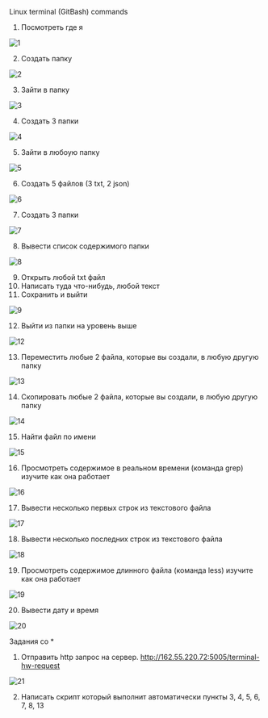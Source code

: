 Linux terminal (GitBash) commands
1) Посмотреть где я 

![1](https://user-images.githubusercontent.com/130400251/232338151-5ff41e54-8bef-4888-90eb-1ce7d087c781.png)

2) Создать папку 

![2](https://user-images.githubusercontent.com/130400251/232338452-fd5700ea-72f9-49d3-ac7b-83bb18db74b2.png)

3) Зайти в папку

![3](https://user-images.githubusercontent.com/130400251/232338608-5307ef5e-21a0-43df-a26f-c8388b8b5bdb.png)

4) Создать 3 папки

![4](https://user-images.githubusercontent.com/130400251/232338703-fec33cba-9c89-441c-8b65-7cb74da0e999.png)

5) Зайти в любоую папку

![5](https://user-images.githubusercontent.com/130400251/232338759-e1b0739e-87d1-494c-b664-d5ceaf1a56c3.png)

6) Создать 5 файлов (3 txt, 2 json)

![6](https://user-images.githubusercontent.com/130400251/232338867-25e7d916-a8e6-442f-9751-1757159f147b.png)

7) Создать 3 папки

![7](https://user-images.githubusercontent.com/130400251/232338963-d7dc7daf-f677-401a-804a-38aa56dcc052.png)

8. Вывести список содержимого папки

![8](https://user-images.githubusercontent.com/130400251/232339050-45a2bf3f-41dc-4365-a18d-2e41d6d7d8a3.png)

9) Открыть любой txt файл
10) Написать туда что-нибудь, любой текст
11) Сохранить и выйти

![9](https://user-images.githubusercontent.com/130400251/232339225-583a8981-52e9-45ac-9c49-374e7e629370.png)

12) Выйти из папки на уровень выше

![12](https://user-images.githubusercontent.com/130400251/232339501-3f7b3ae3-add9-4fc8-99b1-9e6e2df042ca.png)

13) Переместить любые 2 файла, которые вы создали, в любую другую папку

![13](https://user-images.githubusercontent.com/130400251/232339705-9da76f64-94a1-49cb-8f19-3f7fd70bf214.png)

14) Cкопировать любые 2 файла, которые вы создали, в любую другую папку

![14](https://user-images.githubusercontent.com/130400251/232339847-b689ad90-49ec-471a-a912-3666822b21e1.png)

15) Найти файл по имени

![15](https://user-images.githubusercontent.com/130400251/232340189-01980fdc-8f97-4b31-9b56-d0ca5c2fd0f0.png)

16) Просмотреть содержимое в реальном времени (команда grep) изучите как она работает

![16](https://user-images.githubusercontent.com/130400251/232341571-984ea642-a8bb-4cfc-8a70-ed858f9e682c.png)

17) Вывести несколько первых строк из текстового файла

![17](https://user-images.githubusercontent.com/130400251/232341807-476ff426-d4e0-4f1e-ac02-999b167a60ea.png)

18) Вывести несколько последних строк из текстового файла

![18](https://user-images.githubusercontent.com/130400251/232341863-db4f56f0-5e4a-4117-b77d-abba109eef1e.png)

19) Просмотреть содержимое длинного файла (команда less) изучите как она работает

![19](https://user-images.githubusercontent.com/130400251/232342036-51f0b381-7f1b-4044-a397-2afc9ad0ebf8.png)

20) Вывести дату и время

![20](https://user-images.githubusercontent.com/130400251/232342290-6a71384d-5464-486d-bba6-cbdf16340891.png)

Задания со *
1) Отправить http запрос на сервер.
http://162.55.220.72:5005/terminal-hw-request

![21](https://user-images.githubusercontent.com/130400251/232342777-dfe3e653-cb7c-4859-84be-ec59177cabab.png)

2) Написать скрипт который выполнит автоматически пункты 3, 4, 5, 6, 7, 8, 13
